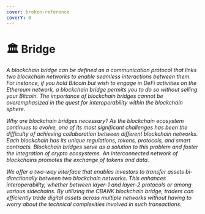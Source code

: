 ```yaml
---
cover: broken-reference
coverY: 0
---
```


# 🏛 Bridge

_A blockchain bridge can be defined as a communication protocol that links two blockchain networks to enable seamless interactions between them. For instance, if you hold Bitcoin but wish to engage in DeFi activities on the Ethereum network, a blockchain bridge permits you to do so without selling your Bitcoin. The importance of blockchain bridges cannot be overemphasized in the quest for interoperability within the blockchain sphere._

_Why are blockchain bridges necessary? As the blockchain ecosystem continues to evolve, one of its most significant challenges has been the difficulty of achieving collaboration between different blockchain networks. Each blockchain has its unique regulations, tokens, protocols, and smart contracts. Blockchain bridges serve as a solution to this problem and foster the integration of crypto ecosystems. An interconnected network of blockchains promotes the exchange of tokens and data._

_We offer a two-way interface that enables investors to transfer assets bi-directionally between two blockchain networks. This enhances interoperability, whether between layer-1 and layer-2 protocols or among various sidechains. By utilizing the CBANK blockchain bridge, traders can efficiently trade digital assets across multiple networks without having to worry about the technical complexities involved in such transactions._
